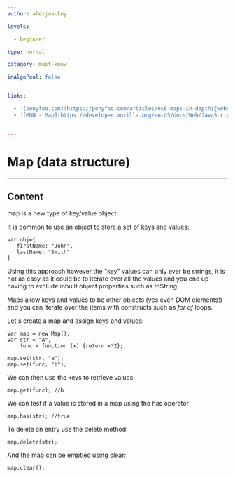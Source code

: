 ```yaml
---
author: alexjmackey

levels:

  - beginner

type: normal

category: must-know

inAlgoPool: false


links:

  - '[ponyfoo.com](https://ponyfoo.com/articles/es6-maps-in-depth){website}'
  - '[MDN - Map](https://developer.mozilla.org/en-US/docs/Web/JavaScript/Reference/Global_Objects/Map){website}'


---
```


# Map (data structure)

---
## Content

map is a new type of key/value object. 

It is common to use an object to store a set of keys and values:

```
var obj={
   firstName: "John",
   lastName: "Smith"
}
```

Using this approach however the "key" values can only ever be strings, it is not as easy as it could be to iterate over all the values and you end up having to exclude inbuilt object properties such as toString.

Maps allow keys and values to be other objects (yes even DOM elements!) and you can iterate over the items with constructs such as *for of* loops.

Let's create a map and assign keys and values:

```
var map = new Map();
var str = "A",
    func = function (x) {return x*2};

map.set(str, "a");
map.set(func, "b");
```

We can then use the keys to retrieve values:

```
map.get(func); //b
```

We can test if a value is stored in a map using the has operator

```
map.has(str); //true
```

To delete an entry use the delete method:
```
map.delete(str);
```

And the map can be emptied using clear:
```
map.clear();
```

